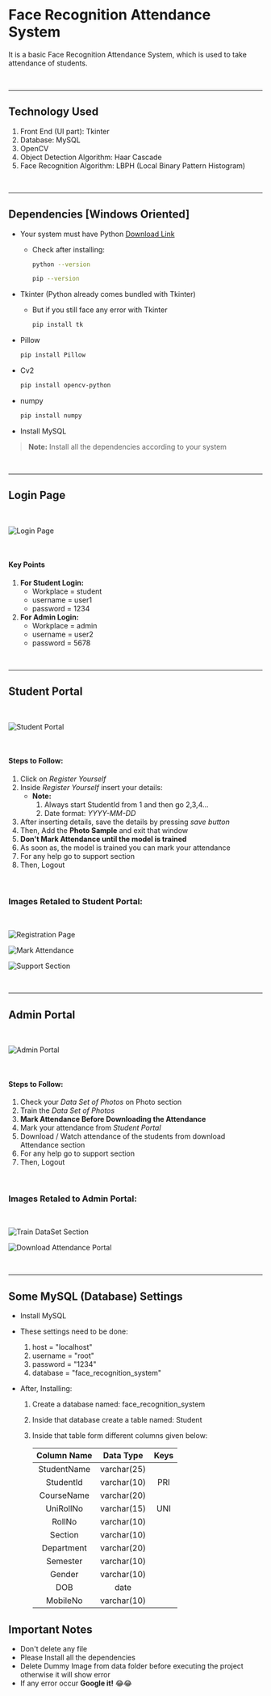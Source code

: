 # Face Recognition Attendance System
It is a basic Face Recognition Attendance System, which is used to take attendance of students.

&nbsp;

___
## Technology Used
1. Front End (UI part): Tkinter
1. Database: MySQL
1. OpenCV
1. Object Detection Algorithm: Haar Cascade
1. Face Recognition Algorithm: LBPH (Local Binary Pattern Histogram)

&nbsp;

___
## Dependencies [Windows Oriented]
* Your system must have Python [Download Link](https://www.python.org/downloads/)

    * Check after installing:

        ```bash
        python --version

        pip --version
        ```

* Tkinter (Python already comes bundled with Tkinter)

    * But if you still face any error with Tkinter

        ```bash
        pip install tk
        ```

* Pillow 

    ```bash
    pip install Pillow
    ```

* Cv2

    ```bash
    pip install opencv-python
    ```

* numpy

    ```bash
    pip install numpy
    ```

* Install MySQL

> __Note:__ Install all the dependencies according to your system


&nbsp;

___
## Login Page
&nbsp;

![Login Page](readmeFileImages/loginpage.png "Login Page")

&nbsp;
#### Key Points

1. __For Student Login:__
    * Workplace = student
    * username = user1
    * password = 1234
2. __For Admin Login:__
    * Workplace = admin
    * username = user2
    * password = 5678

&nbsp;


___
## Student Portal
&nbsp;

![Student Portal](readmeFileImages/studentportal.png "Student Portal")

&nbsp;
#### Steps to Follow:
1. Click on _Register Yourself_
1. Inside _Register Yourself_ insert your details:
    * __Note:__
        1. Always start StudentId from 1 and then go 2,3,4...
        1. Date format: _YYYY-MM-DD_
1. After inserting details, save the details by pressing _save button_
1. Then, Add the __Photo Sample__ and exit that window
1. __Don't Mark Attendance until the model is trained__
1. As soon as, the model is trained you can mark your attendance
1. For any help go to support section
1. Then, Logout

&nbsp;
### Images Retaled to Student Portal:
&nbsp;

![Registration Page](readmeFileImages/register.png "Register Yourself")
&nbsp;

![Mark Attendance](readmeFileImages/markattendence.png "Mark Attendance")
&nbsp;

![Support Section](readmeFileImages/supportimage.png "Support Section")

&nbsp;

___
## Admin Portal
&nbsp;

![Admin Portal](readmeFileImages/admin.png "Admin Page")

&nbsp;
#### Steps to Follow:
1. Check your _Data Set of Photos_ on Photo section
1. Train the _Data Set of Photos_
1. __Mark Attendance Before Downloading the Attendance__
1. Mark your attendance from _Student Portal_
1. Download / Watch attendance of the students from download Attendance section
1. For any help go to support section
1. Then, Logout

&nbsp;
### Images Retaled to Admin Portal:
&nbsp;

![Train DataSet Section](readmeFileImages/traindataset.png "Train DataSet Section")
&nbsp;

![Download Attendance Portal](readmeFileImages/downloadattendance.png "Download Attendance Portal")

&nbsp;

___
## Some MySQL (Database) Settings

* Install MySQL

* These settings need to be done:
    1. host = "localhost"
    1. username = "root"
    1. password = "1234"
    1. database = "face_recognition_system"

* After, Installing:
   
   1. Create a database named: face_recognition_system
   2. Inside that database create a table named: Student
   3. Inside that table form different columns given below:
  
      |Column Name|Data Type|Keys|
      |:-:|:-:|:-:|
      |StudentName|varchar(25)|
      |StudentId|varchar(10)|PRI|
      |CourseName|varchar(20)|
      |UniRollNo|varchar(15)|UNI|
      |RollNo|varchar(10)|
      |Section|varchar(10)|
      |Department|varchar(20)|
      |Semester|varchar(10)|
      |Gender|varchar(10)|
      |DOB|date|
      |MobileNo|varchar(10)|


## Important Notes
* Don't delete any file
* Please Install all the dependencies
* Delete Dummy Image from data folder before executing the project otherwise it will show error
* If any error occur __Google it!__ 😂😂
